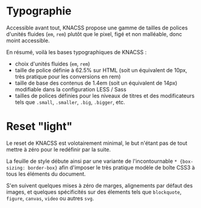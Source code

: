 # Typographie

Accessible avant tout, KNACSS propose une gamme de tailles de polices d'unités fluides (`em`, `rem`) plutôt que le pixel, figé et non malléable, donc moint accessible.

En résumé, voilà les bases typographiques de KNACSS :

- choix d'unités fluides (`em`, `rem`)
- taille de police définie à 62.5% sur HTML (soit un équivalent de 10px, très pratique pour les conversions en rem)
- taille de base des contenus de 1.4em (soit un équivalent de 14px) modifiable dans la configuration LESS / Sass
- tailles de polices définies pour les niveaux de titres et des modificateurs tels que `.small`, `.smaller`, `.big`, `.bigger`, etc.

# Reset "light"

Le reset de KNACSS est volotairement minimal, le but n'étant pas de tout mettre à zéro pour le redéfinir par la suite.

La feuille de style débute ainsi par une variante de l'incontournable `* {box-sizing: border-box}` afin d'imposer le très pratique modèle de boîte CSS3 à tous les éléments du document.

S'en suivent quelques mises à zéro de marges, alignements par défaut des images, et quelques spécificités sur des élements tels que `blockquote`, `figure`, `canvas`, `video` ou autres `svg`.
